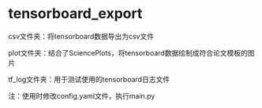 # tensorboard_export

csv文件夹：将tensorboard数据导出为csv文件

plot文件夹：结合了SciencePlots，将tensorboard数据绘制成符合论文模板的图片

tf_log文件夹：用于测试使用的tensorboard日志文件

注：使用时修改config.yaml文件，执行main.py

